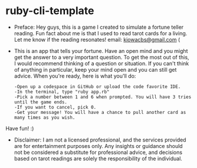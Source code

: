 # ruby-cli-template

- Preface: Hey guys, this is a game I created to simulate a fortune teller reading. Fun fact about me is that I used to read tarot cards for a living. Let me know if the reading resonates!
      email: kiowacbs@gmail.com
(
- This is an app that tells your fortune. Have an open mind and you might get the answer to a very important question. To get the most out of this, I would recommend thinking of a question or situation. If you can't think of anything in particular, keep your mind open and you can still get advice. When you're ready, here is what you'll do:

      -Open up a codespace in GitHub or upload the code favorite IDE.
      -In the terminal, type "ruby app.rb"
      -Pick a number between 1 and 6 when prompted. You will have 3 tries until the game ends.
      -If you want to cancel, pick 0.
      -Get your message! You will have a chance to pull another card as many times as you wish. 

Have fun! :) 

- Disclaimer: I am not a licensed professional, and the services provided are for entertainment purposes only. Any insights or guidance should not be considered a substitute for professional advice, and decisions based on tarot readings are solely the responsibility of the individual.
